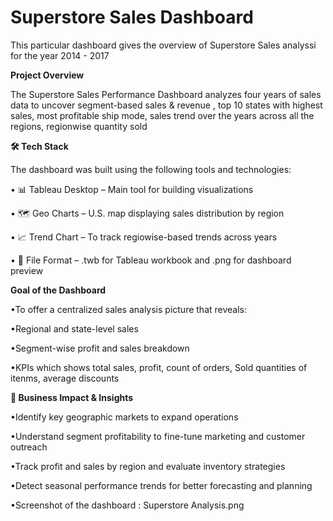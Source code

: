 # Superstore Sales Dashboard

This particular dashboard gives the overview of Superstore Sales analyssi for the year 2014 - 2017

**Project Overview**

The Superstore Sales Performance Dashboard analyzes four years of sales data to uncover segment-based sales & revenue , top 10 states with highest sales, most profitable ship mode, sales trend over the years across all the regions, regionwise quantity sold 

**🛠️ Tech Stack**

The dashboard was built using the following tools and technologies:

• 📊 Tableau Desktop – Main tool for building  visualizations

• 🗺️ Geo Charts – U.S. map displaying sales distribution by region

• 📈 Trend Chart – To track regiowise-based trends across years

• 📁 File Format – .twb for Tableau workbook and .png for dashboard preview


**Goal of the Dashboard**

•To offer a centralized sales analysis picture that reveals:

•Regional and state-level sales 

•Segment-wise profit and sales breakdown

•KPIs which shows total sales, profit, count of orders, Sold quantities of itenms, average discounts


**🚀 Business Impact & Insights**

•Identify key geographic markets to expand operations

•Understand segment profitability to fine-tune marketing and customer outreach

•Track profit and sales by region and evaluate inventory strategies

•Detect seasonal performance trends for better forecasting and planning

•Screenshot of the dashboard : Superstore Analysis.png
